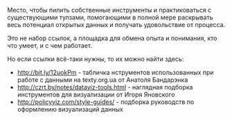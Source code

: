 Место, чтобы пилить собственные инструменты и практиковаться с
существующими тулзами, помогающими в полной мере раскрывать весь
потенциал открытых данных и получать удовольствие от процесса.

Это не набор ссылок, а площадка для обмена опыта и понимания,
кто что умеет, и с чем работает.

Но если ссылки всё-таки нужны, то их можно найти здесь:

 * http://bit.ly/12uokPm - табличка нструментов использованных
   при работе с данными на texty.org.ua от Анатоля Бандарэнка
 * http://czrt.by/notes/dataviz-tools.html - наглядная подборка
   инструментов для визуализации от Игоря Яновского
 * http://policyviz.com/style-guides/ - подборка руководств по
   оформлению визуализаций данных
